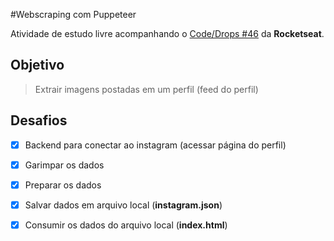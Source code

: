 #Webscraping com Puppeteer

Atividade de estudo livre acompanhando o [Code/Drops #46](https://youtube.com/watch?v=K5yYBJhix5A) da **Rocketseat**.

## Objetivo

> Extrair imagens postadas em um perfil (feed do perfil)

## Desafios

- [x] Backend para conectar ao instagram (acessar página do perfil)
- [x] Garimpar os dados
- [x] Preparar os dados
- [x] Salvar dados em arquivo local (**instagram.json**)
- [x] Consumir os dados do arquivo local (**index.html**)

